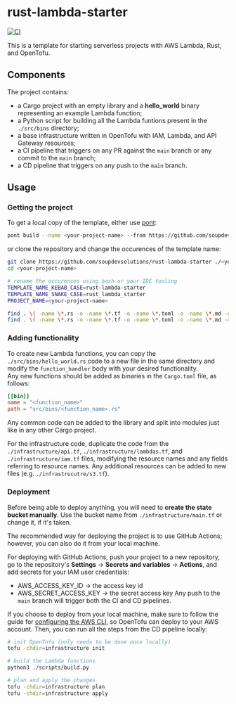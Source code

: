 # rust-lambda-starter

[![CI](https://github.com/soupdevsolutions/rust-lambda-starter/actions/workflows/ci.yml/badge.svg)](https://github.com/soupdevsolutions/rust-lambda-starter/actions/workflows/ci.yml)

This is a template for starting serverless projects with AWS Lambda, Rust, and OpenTofu.

## Components

The project contains:
- a Cargo project with an empty library and a **hello_world** binary representing an example Lambda function;
- a Python script for building all the Lambda funtions present in the `./src/bins` directory;
- a base infrastructure written in OpenTofu with IAM, Lambda, and API Gateway resources;
- a CI pipeline that triggers on any PR against the `main` branch or any commit to the `main` branch;
- a CD pipeline that triggers on any push to the `main` branch.

## Usage

### Getting the project

To get a local copy of the template, either use [pont](https://github.com/soupdevsolutions/pont):

```bash
pont build --name <your-project-name> --from https://github.com/soupdevsolutions/rust-lambda-starter
```

or clone the repository and change the occurences of the template name:

```bash
git clone https://github.com/soupdevsolutions/rust-lambda-starter ./<your-project-name>
cd <your-project-name>

# rename the occurences using bash or your IDE tooling
TEMPLATE_NAME_KEBAB_CASE=rust-lambda-starter
TEMPLATE_NAME_SNAKE_CASE=rust_lambda_starter
PROJECT_NAME=<your-project-name>

find . \( -name \*.rs -o -name \*.tf -o -name \*.toml -o -name \*.md -o -name \*.lock \) -exec sed -i '' "s#$TEMPLATE_NAME_KEBAB_CASE#$PROJECT_NAME#g" {} \;
find . \( -name \*.rs -o -name \*.tf -o -name \*.toml -o -name \*.md -o -name \*.lock \) -exec sed -i '' "s#$TEMPLATE_NAME_SNAKE_CASE#$PROJECT_NAME#g" {} \;
```

### Adding functionality

To create new Lambda functions, you can copy the `./src/bins/hello_world.rs` code to a new file in the same directory and modify the `function_handler` body with your desired functionality.  
Any new functions should be added as binaries in the `Cargo.toml` file, as follows:

```toml
[[bin]]
name = "<function_name>"
path = "src/bins/<function_name>.rs"
```

Any common code can be added to the library and split into modules just like in any other Cargo project.  

For the infrastructure code, duplicate the code from the `./infrastructure/api.tf`, `./infrastructure/lambdas.tf`, and `./infrastructure/iam.tf` files, modifying the resource names and any fields referring to resource names. Any additional resources can be added to new files (e.g. `./infrastrucutre/s3.tf`).


### Deployment

Before being able to deploy anything, you will need to **create the state bucket manually**. Use the bucket name from `./infrastructure/main.tf` or change it, if it's taken.

The recommended way for deploying the project is to use GitHub Actions; however, you can also do it from your local machine.  

For deploying with GitHub Actions, push your project to a new repository, go to the repository's **Settings** -> **Secrets and variables** -> **Actions**, and add secrets for your IAM user credentials:
- AWS_ACCESS_KEY_ID -> the access key id
- AWS_SECRET_ACCESS_KEY -> the secret access key
Any push to the `main` branch will trigger both the CI and CD pipelines.

If you choose to deploy from your local machine, make sure to follow the guide for [configuring the AWS CLI](https://docs.aws.amazon.com/cli/v1/userguide/cli-chap-configure.html), so OpenTofu can deploy to your AWS account. Then, you can run all the steps from the CD pipeline locally:

```bash
# init OpenTofu (only needs to be done once locally)
tofu -chdir=infrastructure init

# build the Lambda functions
python3 ./scripts/build.py

# plan and apply the changes
tofu -chdir=infrastructure plan
tofu -chdir=infrastructure apply
```
